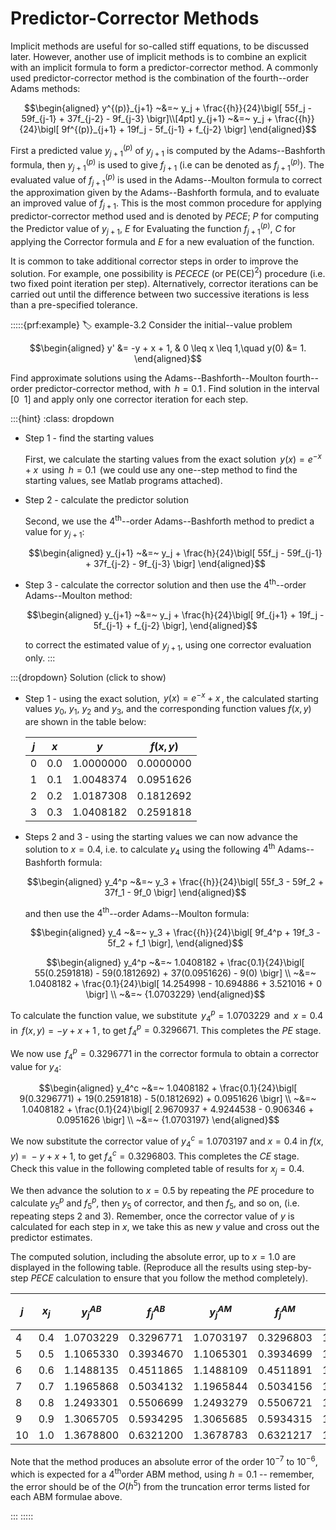 # Predictor-Corrector Methods

Implicit methods are useful for so-called stiff equations, to be
discussed later. However, another use of implicit methods is to combine
an explicit with an implicit formula to form a predictor-corrector
method. A commonly used predictor-corrector method is the combination of
the fourth--order Adams methods: 

$$\begin{aligned}
    y^{(p)}_{j+1} ~&=~ y_j + \frac{{h}}{24}\bigl[
    55f_j - 59f_{j-1} + 37f_{j-2} - 9f_{j-3}
    \bigr]\\[4pt]
    y_{j+1} ~&=~ y_j + \frac{{h}}{24}\bigl[
    9f^{(p)}_{j+1} + 19f_j - 5f_{j-1} + f_{j-2}
    \bigr]    
\end{aligned}$$ 

First a predicted value $y^{(p)}_{j+1}$ of $y_{j+1}$ is
computed by the Adams--Bashforth formula, then $y^{(p)}_{j+1}$ is used
to give $f_{j+1}$ (i.e can be denoted as $f^{(p)}_{j+1}$). The evaluated
value of $f^{(p)}_{j+1}$ is used in the Adams--Moulton formula to
correct the approximation given by the Adams--Bashforth formula, and to
evaluate an improved value of $f_{j+1}$. This is the most common
procedure for applying predictor-corrector method used and is denoted by
*PECE*; $P$ for computing the Predictor value of $y_{j+1}$, $E$ for
Evaluating the function $f^{(p)}_{j+1}$, $C$ for applying the Corrector
formula and $E$ for a new evaluation of the function.

It is common to take additional corrector steps in order to improve the
solution. For example, one possibility is *PECECE* (or PE(CE)$^2$)
procedure (i.e. two fixed point iteration per step). Alternatively,
corrector iterations can be carried out until the difference between two
successive iterations is less than a pre-specified tolerance.

:::::{prf:example}
:label: example-3.2
Consider the initial--value problem 

$$\begin{aligned}
        y' &= -y + x + 1, & 0 \leq x \leq 1,\quad y(0) &= 1.       
\end{aligned}$$ 

Find approximate solutions using the
Adams--Bashforth--Moulton fourth--order predictor-corrector method, with
$\,h=0.1\,$. Find solution in the interval $[0~~1]$ and apply only one
corrector iteration for each step.

:::{hint}
:class: dropdown
- Step 1 - find the starting values

    First, we calculate the starting values from the exact solution
    $\,y(x) = e^{-x} + x\,$ using $\,h = 0.1\,$ (we could use any one--step
    method to find the starting values, see Matlab programs attached).

- Step 2 - calculate the predictor solution    

    Second, we use the $4^\text{th}$--order Adams--Bashforth method to
    predict a value for $y_{j+1}$: 
    
    $$\begin{aligned}
            y_{j+1} ~&=~ y_j + \frac{h}{24}\bigl[
            55f_j - 59f_{j-1} + 37f_{j-2} - 9f_{j-3}
            \bigr]            
    \end{aligned}$$

- Step 3 - calculate the corrector solution
    and then use the $4^\text{th}$--order Adams--Moulton method:

    $$\begin{aligned}
            y_{j+1} ~&=~ y_j + \frac{h}{24}\bigl[
            9f_{j+1} + 19f_j - 5f_{j-1} + f_{j-2}
            \bigr],            
    \end{aligned}$$ 

    to correct the estimated value of $y_{j+1}$, using one
    corrector evaluation only.
:::

:::{dropdown} Solution (click to show)

<!-- **Solution** -->

- Step 1 - using the exact solution, $\,y(x) = e^{-x} + x\,$, the
    calculated starting values $y_0$, $y_1$, $y_2$ and $y_3$, and the
    corresponding function values $f(x,y)$ are shown in the table below:

    | $j$ | $x$ | $y$ | $f(x,y)$ |
    |--|--|--|--|
    |0 | 0.0 | 1.0000000 | 0.0000000|
    |1 | 0.1 | 1.0048374 | 0.0951626|
    |2 | 0.2 | 1.0187308 | 0.1812692|
    |3 | 0.3 | 1.0408182 | 0.2591818|

- Steps 2 and 3 - using the starting values we can now advance the
    solution to $x = {0.4}$, i.e. to calculate $y_4$ using the
    following $4^\text{th}$ Adams--Bashforth formula: 
    
    $$\begin{aligned}
        y_4^p ~&=~ y_3 + \frac{{h}}{24}\bigl[
        55f_3 - 59f_2 + 37f_1 - 9f_0
        \bigr]        
    \end{aligned}$$ 
    
    and then use the $4^\text{th}$--order Adams--Moulton formula: 
    
    $$\begin{aligned}
        y_4 ~&=~ y_3 + \frac{{h}}{24}\bigl[
        9f_4^p + 19f_3 - 5f_2 + f_1
        \bigr],        
    \end{aligned}$$ 
    
    $$\begin{aligned}
        y_4^p ~&=~ 1.0408182 + \frac{0.1}{24}\bigl[
        55(0.2591818) - 59(0.1812692) + 37(0.0951626) - 9(0)
        \bigr] \\
         ~&=~ 1.0408182 + \frac{0.1}{24}\bigl[
        14.254998 - 10.694886 + 3.521016 + 0
        \bigr] \\
         ~&=~ {1.0703229}       
    \end{aligned}$$

To calculate the function value, we substitute $\,y_4^p = 1.0703229\,$
and $\,x = 0.4\,$ in $\,f(x,y) = -y + x + 1\,$, to get
$f_4^p = 0.3296671$. This completes the $PE$ stage.

We now use $\,f_4^p = 0.3296771$ in the corrector formula to obtain a
corrector value for $y_4$: 

$$\begin{aligned}
        y_4^c ~&=~ 1.0408182 + \frac{0.1}{24}\bigl[
        9(0.3296771) + 19(0.2591818) - 5(0.1812692) + 0.0951626
        \bigr] \\
         ~&=~ 1.0408182 + \frac{0.1}{24}\bigl[
        2.9670937 + 4.9244538 - 0.906346 + 0.0951626
        \bigr] \\
        ~&=~ {1.0703197}        
\end{aligned}$$

We now substitute the corrector value of $y_{4}^c = 1.0703197$ and
$x = 0.4$ in $f(x,y) ~=~ -y + x + 1$, to get
$f_4^c = 0.3296803$. This completes the $CE$ stage. Check
this value in the following completed table of results for $x_j = 0.4$.

We then advance the solution to $x = 0.5$ by repeating the $PE$
procedure to calculate $y^{p}_{5}$ and $f^{p}_5$, then $y_{5}$ of
corrector, and then $f_5$, and so on, (i.e. repeating steps 2 and 3).
Remember, once the corrector value of $y$ is calculated for each step in
$x$, we take this as new $y$ value and cross out the predictor
estimates.

The computed solution, including the absolute error, up to $x=1.0$ are
displayed in the following table. (Reproduce all the results using
step-by-step $PECE$ calculation to ensure that you follow the method
completely).


| $j$ | $x_j$ | $y^{AB}_j$ | $f^{AB}_j$ | $y^{AM}_j$ | $f^{AM}_j$ | $y_{ex}$ | $\|y_{ex} - y^{AM}_j\|$ |
|--|--|--|--|--|--|--|--|
|4 | 0.4 | 1.0703229 | 0.3296771 | 1.0703197 | 0.3296803 | 1.0703200 | 0.0000003|
|5 | 0.5 | 1.1065330 | 0.3934670 | 1.1065301 | 0.3934699 | 1.1065307 | 0.0000006|
|6 | 0.6 | 1.1488135 | 0.4511865 | 1.1488109 | 0.4511891 | 1.1488116 | 0.0000007|
|7 | 0.7 | 1.1965868 | 0.5034132 | 1.1965844 | 0.5034156 | 1.1965853 | 0.0000009|
|8 | 0.8 | 1.2493301 | 0.5506699 | 1.2493279 | 0.5506721 | 1.2493290 | 0.0000010|
|9 | 0.9 | 1.3065705 | 0.5934295 | 1.3065685 | 0.5934315 | 1.3065697 | 0.0000011|
|10 | 1.0 | 1.3678800 | 0.6321200 | 1.3678783 | 0.6321217 | 1.3678794 | 0.0000012|


Note that the method produces an absolute error of the order $10^{-7}$
to $10^{-6}$, which is expected for a $4^\text{th}$order ABM method,
using $h = 0.1$ -- remember, the error should be of the $O(h^5)$ from
the truncation error terms listed for each ABM formulae above.

:::
:::::